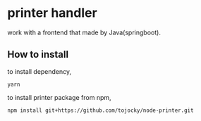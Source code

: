 # printer handler
work with a frontend that made by Java(springboot).

## How to install
to install dependency,

`yarn`

to install printer package from npm,

`npm install git+https://github.com/tojocky/node-printer.git`

